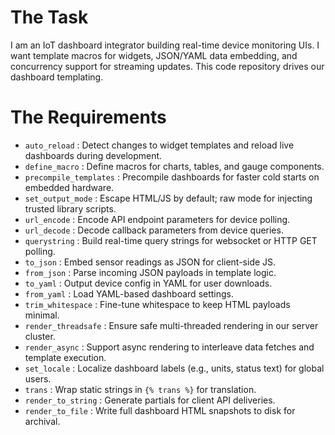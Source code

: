# The Task

I am an IoT dashboard integrator building real-time device monitoring UIs. I want template macros for widgets, JSON/YAML data embedding, and concurrency support for streaming updates. This code repository drives our dashboard templating.

# The Requirements

* `auto_reload`           : Detect changes to widget templates and reload live dashboards during development.  
* `define_macro`          : Define macros for charts, tables, and gauge components.  
* `precompile_templates`  : Precompile dashboards for faster cold starts on embedded hardware.  
* `set_output_mode`       : Escape HTML/JS by default; raw mode for injecting trusted library scripts.  
* `url_encode`            : Encode API endpoint parameters for device polling.  
* `url_decode`            : Decode callback parameters from device queries.  
* `querystring`           : Build real-time query strings for websocket or HTTP GET polling.  
* `to_json`               : Embed sensor readings as JSON for client-side JS.  
* `from_json`             : Parse incoming JSON payloads in template logic.  
* `to_yaml`               : Output device config in YAML for user downloads.  
* `from_yaml`             : Load YAML-based dashboard settings.  
* `trim_whitespace`       : Fine-tune whitespace to keep HTML payloads minimal.  
* `render_threadsafe`     : Ensure safe multi-threaded rendering in our server cluster.  
* `render_async`          : Support async rendering to interleave data fetches and template execution.  
* `set_locale`            : Localize dashboard labels (e.g., units, status text) for global users.  
* `trans`                 : Wrap static strings in `{% trans %}` for translation.  
* `render_to_string`      : Generate partials for client API deliveries.  
* `render_to_file`        : Write full dashboard HTML snapshots to disk for archival.  
